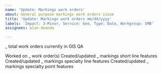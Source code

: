 ```yaml
---
name: 'Update: Markings work orders'
about: General purpose markings work orders issue
title: 'Update: Markings work orders mm/dd/yyyy'
labels: 'Impact: 3-Minor, Service: Geo, Type: Data, Workgroup: SMB'
assignees: alan-deanda

---
```


_ total work orders currently in GIS QA

Worked on _ work order(s)
Created/updated _ markings short line features
Created/updated _ markings specialty line features
Created/updated _ markings specialty point features
